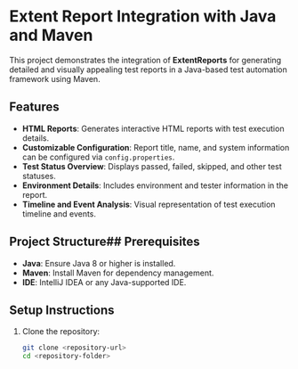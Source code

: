 # Extent Report Integration with Java and Maven

This project demonstrates the integration of **ExtentReports** for generating detailed and visually appealing test reports in a Java-based test automation framework using Maven.

## Features

- **HTML Reports**: Generates interactive HTML reports with test execution details.
- **Customizable Configuration**: Report title, name, and system information can be configured via `config.properties`.
- **Test Status Overview**: Displays passed, failed, skipped, and other test statuses.
- **Environment Details**: Includes environment and tester information in the report.
- **Timeline and Event Analysis**: Visual representation of test execution timeline and events.

## Project Structure## Prerequisites

- **Java**: Ensure Java 8 or higher is installed.
- **Maven**: Install Maven for dependency management.
- **IDE**: IntelliJ IDEA or any Java-supported IDE.

## Setup Instructions

1. Clone the repository:
   ```bash
   git clone <repository-url>
   cd <repository-folder>